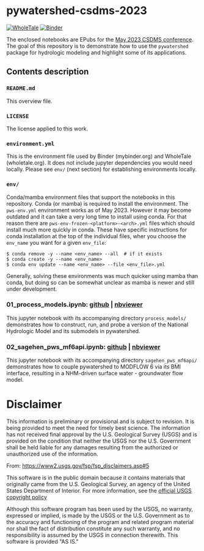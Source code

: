 # pywatershed-csdms-2023

[![WholeTale](https://raw.githubusercontent.com/whole-tale/wt-design-docs/master/badges/wholetale-run.svg)](https://dashboard.wholetale.org/run/64825bb807e85c2f73afe360?tab=metadata)
[![Binder](https://mybinder.org/badge_logo.svg)](https://mybinder.org/v2/gh/jmccreight/pywatershed-csdms-2023/main)


The enclosed notebooks are EPubs for the [May 2023 CSDMS conference](https://csdms.colorado.edu/wiki/Form:Annualmeeting2023). 
The goal of this repository is to demonstrate how to use the `pywatershed` package for hydrologic modeling and highlight some of its applications.

## Contents description

### `README.md`
This overview file.

### `LICENSE`
The license applied to this work.

### `environment.yml`
This is the environment file used by Binder (mybinder.org) and WholeTale (wholetale.org). It does not include jupyter dependencies you would need locally. Please see `env/` (next section) for establishing environments locally.

### `env/`
Conda/mamba environment files that support the notebooks in this repository. Conda (or mamba) is required to install the environment. The `pws-env.yml` environment works as of May 2023. However it may become outdated and it can take a very long time to install using conda. For that reason there are `pws-env-frozen-<platform>-<arch>.yml` files which should install much more quickly in conda. These have specific instructions for conda installation at the top of the individual files, wher you choose the `env_name` you want for a given `env_file`:
```
$ conda remove -y --name <env_name> --all  # if it exists
$ conda create -y --name <env_name>
$ conda env update --name <env_name> --file <env_file>.yml
```
Generally, solving these environments was much quicker using mamba than conda, but doing so can be somewhat unclear as mamba is newer and still under development. 


### 01_process_models.ipynb: [github](https://github.com/jmccreight/pywatershed-csdms-2023/blob/main/01_process_models.ipynb) | [nbviewer](https://nbviewer.org/github/jmccreight/pywatershed-csdms-2023/blob/main/01_process_models.ipynb)  
This jupyter notebook with its accompanying directory `process_models/` demonstrates how to construct, run, and probe a version of the National Hydrologic Model and its submodels in pywatershed.

### 02_sagehen_pws_mf6api.ipynb: [github](https://github.com/jmccreight/pywatershed-csdms-2023/blob/main/02_sagehen_pws_mf6api.ipynb) | [nbviewer](https://nbviewer.org/github/jmccreight/pywatershed-csdms-2023/blob/main/02_sagehen_pws_mf6api.ipynb)   
This jupyter notebook with its accompanying directory `sagehen_pws_mf6api/` demonstrates how to couple pywatershed to MODFLOW 6 via its BMI interface, resulting in a NHM-driven surface water - groundwater flow model.


Disclaimer
==========

This information is preliminary or provisional and is subject to revision. It is being provided to meet the need for timely best science. The information has not received final approval by the U.S. Geological Survey (USGS) and is provided on the condition that neither the USGS nor the U.S. Government shall be held liable for any damages resulting from the authorized or unauthorized use of the information.

From: https://www2.usgs.gov/fsp/fsp_disclaimers.asp#5

This software is in the public domain because it contains materials that originally came from the U.S. Geological Survey, an agency of the United States Department of Interior. For more information, see the [official USGS copyright policy](https://www.usgs.gov/information-policies-and-instructions/copyrights-and-credits "official USGS copyright policy")

Although this software program has been used by the USGS, no warranty, expressed or implied, is made by the USGS or the U.S. Government as to the accuracy and functioning of the program and related program material nor shall the fact of distribution constitute any such warranty, and no responsibility is assumed by the USGS in connection therewith.
This software is provided "AS IS."
